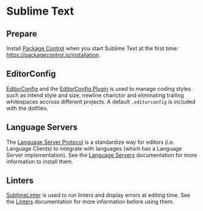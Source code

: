 # Sublime Text

## Prepare

Install [Package Control](https://packagecontrol.io/) when you start Sublime Text at the first time: https://packagecontrol.io/installation.

## EditorConfig

[EditorConfig](http://editorconfig.org/) and the [EditorConfig Plugin](https://github.com/sindresorhus/editorconfig-sublime) is used to manage coding styles such as intend style and size, newline charictor and eliminating trailing whitespaces accross different projects. A default `.editorconfig` is included with the dotfiles.

## Language Servers

The [Language Server Protocol](https://github.com/Microsoft/language-server-protocol) is a standardize way for editors (i.e. Language Clients) to integrate with languages (which has a Language Server implementation). See the [Language Servers](./Language%20Server.md) documentation for more information to install them.

## Linters

[SublimeLinter](http://www.sublimelinter.com/) is used to run linters and display errors at editing time. See the [Linters](./Linters.md) documentation for more information before using them.
